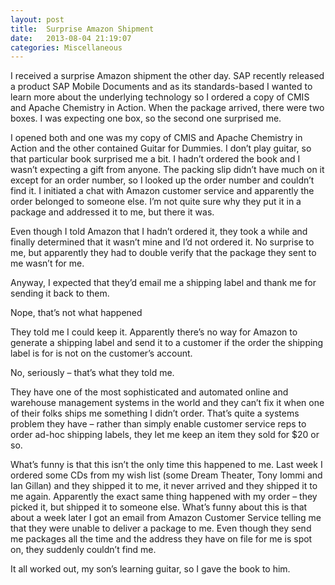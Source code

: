 ```yaml
---
layout: post
title:  Surprise Amazon Shipment
date:   2013-08-04 21:19:07
categories: Miscellaneous
---
```

I received a surprise Amazon shipment the other day. SAP recently released a product SAP Mobile Documents and as its standards-based I wanted to learn more about the underlying technology so I ordered a copy of CMIS and Apache Chemistry in Action. When the package arrived, there were two boxes. I was expecting one box, so the second one surprised me.

I opened both and one was my copy of CMIS and Apache Chemistry in Action and the other contained Guitar for Dummies. I don’t play guitar, so that particular book surprised me a bit. I hadn’t ordered the book and I wasn’t expecting a gift from anyone. The packing slip didn’t have much on it except for an order number, so I looked up the order number and couldn’t find it. I initiated a chat with Amazon customer service and apparently the order belonged to someone else. I’m not quite sure why they put it in a package and addressed it to me, but there it was.

Even though I told Amazon that I hadn’t ordered it, they took a while and finally determined that it wasn’t mine and I’d not ordered it. No surprise to me, but apparently they had to double verify that the package they sent to me wasn’t for me.

Anyway, I expected that they’d email me a shipping label and thank me for sending it back to them.

Nope, that’s not what happened

They told me I could keep it. Apparently there’s no way for Amazon to generate a shipping label and send it to a customer if the order the shipping label is for is not on the customer’s account.

No, seriously – that’s what they told me.

They have one of the most sophisticated and automated online and warehouse management systems in the world and they can’t fix it when one of their folks ships me something I didn’t order. That’s quite a systems problem they have – rather than simply enable customer service reps to order ad-hoc shipping labels, they let me keep an item they sold for $20 or so.

What’s funny is that this isn’t the only time this happened to me. Last week I ordered some CDs from my wish list (some Dream Theater, Tony Iommi and Ian Gillan) and they shipped it to me, it never arrived and they shipped it to me again. Apparently the exact same thing happened with my order – they picked it, but shipped it to someone else. What’s funny about this is that about a week later I got an email from Amazon Customer Service telling me that they were unable to deliver a package to me. Even though they send me packages all the time and the address they have on file for me is spot on, they suddenly couldn’t find me.

It all worked out, my son’s learning guitar, so I gave the book to him.